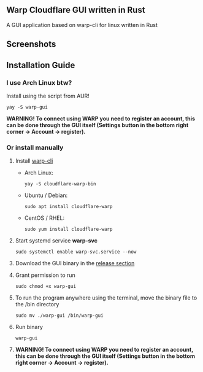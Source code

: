## Warp Cloudflare GUI written in Rust
A GUI application based on warp-cli for linux written in Rust

## Screenshots

## Installation Guide
### I use Arch Linux btw?
Install using the script from AUR!

``
    yay -S warp-gui
``

**WARNING! To connect using WARP you need to register an account, this can be done through the GUI itself (Settings button in the bottom right corner -> Account -> register).**

### Or install manually
1. Install [warp-cli](https://developers.cloudflare.com/warp-client/get-started/linux/)

    - Arch Linux:

        ``
            yay -S cloudflare-warp-bin
        ``
    - Ubuntu / Debian:
   
        ``
            sudo apt install cloudflare-warp
        ``
   
    - CentOS / RHEL:
   
        ``
            sudo yum install cloudflare-warp
        ``

2. Start systemd service **warp-svc**

   ``
        sudo systemctl enable warp-svc.service --now
   ``
3. Download the GUI binary in the [release section](https://github.com/progzone122/warp-cloudflare-gui-rust/releases)
4. Grant permission to run

    ``
        sudo chmod +x warp-gui
    ``

5. To run the program anywhere using the terminal, move the binary file to the /bin directory

    ``
        sudo mv ./warp-gui /bin/warp-gui
    ``

6. Run binary

    ``
         warp-gui
    ``

7. **WARNING! To connect using WARP you need to register an account, this can be done through the GUI itself (Settings button in the bottom right corner -> Account -> register).**